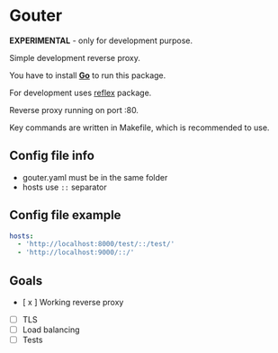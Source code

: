 # Gouter

**EXPERIMENTAL** - only for development purpose.

Simple development reverse proxy.

You have to install [**Go**](https://go.dev/dl/) to run this package.

For development uses [reflex](https://github.com/cespare/reflex) package.

Reverse proxy running on port :80.

Key commands are written in Makefile, which is recommended to use.

## Config file info
- gouter.yaml must be in the same folder
- hosts use `::` separator

## Config file example
```yaml
hosts:
  - 'http://localhost:8000/test/::/test/'
  - 'http://localhost:9000/::/'
```

## Goals
- [ x ] Working reverse proxy
- [  ] TLS
- [  ] Load balancing
- [  ] Tests